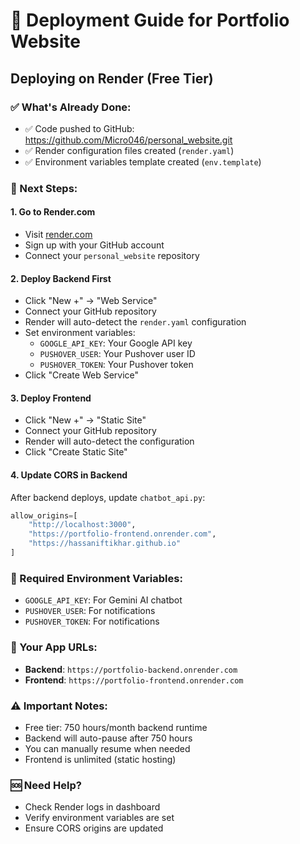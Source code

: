 # 🚀 Deployment Guide for Portfolio Website

## Deploying on Render (Free Tier)

### ✅ What's Already Done:
- ✅ Code pushed to GitHub: https://github.com/Micro046/personal_website.git
- ✅ Render configuration files created (`render.yaml`)
- ✅ Environment variables template created (`env.template`)

### 🎯 Next Steps:

#### 1. Go to Render.com
- Visit [render.com](https://render.com)
- Sign up with your GitHub account
- Connect your `personal_website` repository

#### 2. Deploy Backend First
- Click "New +" → "Web Service"
- Connect your GitHub repository
- Render will auto-detect the `render.yaml` configuration
- Set environment variables:
  - `GOOGLE_API_KEY`: Your Google API key
  - `PUSHOVER_USER`: Your Pushover user ID
  - `PUSHOVER_TOKEN`: Your Pushover token
- Click "Create Web Service"

#### 3. Deploy Frontend
- Click "New +" → "Static Site"
- Connect your GitHub repository
- Render will auto-detect the configuration
- Click "Create Static Site"

#### 4. Update CORS in Backend
After backend deploys, update `chatbot_api.py`:
```python
allow_origins=[
    "http://localhost:3000", 
    "https://portfolio-frontend.onrender.com",
    "https://hassaniftikhar.github.io"
]
```

### 🔑 Required Environment Variables:
- `GOOGLE_API_KEY`: For Gemini AI chatbot
- `PUSHOVER_USER`: For notifications
- `PUSHOVER_TOKEN`: For notifications

### 📱 Your App URLs:
- **Backend**: `https://portfolio-backend.onrender.com`
- **Frontend**: `https://portfolio-frontend.onrender.com`

### ⚠️ Important Notes:
- Free tier: 750 hours/month backend runtime
- Backend will auto-pause after 750 hours
- You can manually resume when needed
- Frontend is unlimited (static hosting)

### 🆘 Need Help?
- Check Render logs in dashboard
- Verify environment variables are set
- Ensure CORS origins are updated
